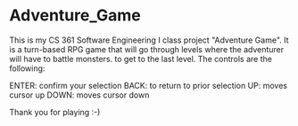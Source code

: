 # Adventure_Game

This is my CS 361 Software Engineering I class project "Adventure Game". It is a turn-based RPG game that will go through levels where the adventurer will have to battle monsters. to get to the last level. The controls are the following:

ENTER: confirm your selection
BACK: to return to prior selection
UP: moves cursor up 
DOWN: moves cursor down 

Thank you for playing :-) 
